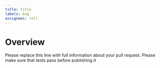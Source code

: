 ```yaml
---
title: title
labels: bug
assignees: roll
---
```

# Overview

Please replace this line with full information about your pull request. Please make sure that tests pass before publishing it
